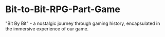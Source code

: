 # Bit-to-Bit-RPG-Part-Game
"Bit By Bit" - a nostalgic journey through gaming history, encapsulated in the immersive experience of our game. 
